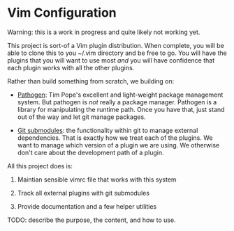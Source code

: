 # Vim Configuration

Warning: this is a work in progress and quite likely not working yet.

This project is sort-of a Vim plugin distribution.  When complete, you will be
able to clone this to you ~/.vim directory and be free to go.  You will have
the plugins that you will want to use most *and* you will have confidence that
each plugin works with all the other plugins.

Rather than build something from scratch, we building on:

  * [Pathogen](https://github.com/tpope/vim-pathogen): Tim Pope's excellent
      and light-weight package management system.  But pathogen is *not*
      really a package manager. Pathogen is a library for manipulating the
      runtime path. Once you have that, just stand out of the way and let git
      manage packages.

  * [Git submodules](https://git-scm.com/docs/git-submodule): the
      functionality within git to manage external dependencies.  That is
      exactly how we treat each of the plugins.  We want to manage which
      version of a plugin we are using. We otherwise don't care about the
      development path of a plugin.

All this project does is:

  1. Maintian sensible vimrc file that works with this system

  2. Track all external plugins with git submodules

  3. Provide documentation and a few helper utilities

TODO: describe the purpose, the content, and how to use.
